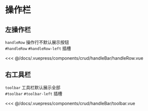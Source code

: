 # 操作栏

## 左操作栏
`handleRow` 操作行不默认展示按钮 </br>
`#handleRow` `#handleRow-left` 插槽

<common-code-format>
  <crud-handleBar-handleRow slot="source"></crud-handleBar-handleRow>
  
<<< @/docs/.vuepress/components/crud/handleBar/handleRow.vue
</common-code-format>

## 右工具栏
`toolbar` 工具栏默认展示全部 </br>
`#toolbar` `#toolbar-left` 插槽

<common-code-format>
  <crud-handleBar-toolbar slot="source"></crud-handleBar-toolbar>
  
<<< @/docs/.vuepress/components/crud/handleBar/toolbar.vue
</common-code-format>

